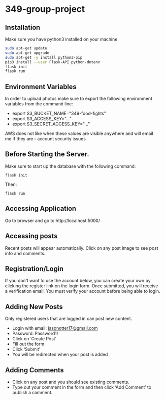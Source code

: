 # 349-group-project

## Installation
Make sure you have python3 installed on your machine

```bash
sudo apt-get update
sudo apt-get upgrade
sudo apt-get -y install python3-pip
pip3 install --user Flask-API python-dotenv
flask init
flask run
```
## Environment Variables
In order to upload photos make sure to export the following environment variables from the command line:
* export S3_BUCKET_NAME="349-food-fights"
* export S3_ACCESS_KEY="..."
* export S3_SECRET_ACCESS_KEY="..."

AWS does not like when these values are visible anywhere and will email me if they are - account security issues

## Before Starting the Server.
Make sure to start up the database with the following command:
```
flask init
```
Then:
```
flask run
```

## Accessing Application
Go to browser and go to http://localhost:5000/

## Accessing posts
Recent posts will appear automatically.
Click on any post image to see post info and comments.

## Registration/Login
If you don't want to use the account below, you can create your own by clicking
the register link on the login form. Once submitted, you will receive a verification email.
You must verify your account before being able to login.

## Adding New Posts
Only registered users that are logged in can post new content.
* Login with email: jasonotter17@gmail.com
* Password: Password1!
* Click on ‘Create Post’
* Fill out the form
* Click ‘Submit’
* You will be redirected when your post is added

## Adding Comments
* Click on any post and you should see existing comments.
* Type out your comment in the form and then click ‘Add Comment’ to publish a comment.

